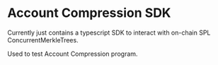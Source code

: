 # Account Compression SDK

Currently just contains a typescript SDK to interact with on-chain SPL ConcurrentMerkleTrees.

Used to test Account Compression program.
